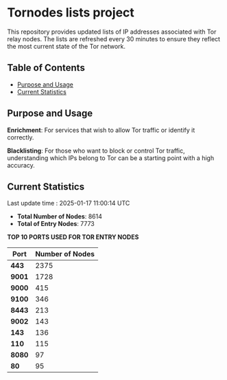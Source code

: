 # Tornodes lists project

This repository provides updated lists of IP addresses associated with Tor relay nodes. The lists are refreshed every 30 minutes to ensure they reflect the most current state of the Tor network.

## Table of Contents

- [Purpose and Usage](#purpose-and-usage)
- [Current Statistics](#current-statistics)


## Purpose and Usage

**Enrichment**: For services that wish to allow Tor traffic or identify it correctly.

**Blacklisting**: For those who want to block or control Tor traffic, understanding which IPs belong to Tor can be a starting point with a high accuracy.

## Current Statistics

Last update time : 2025-01-17 11:00:14 UTC

- **Total Number of Nodes**: 8614
- **Total of Entry Nodes**: 7773

**TOP 10 PORTS USED FOR TOR ENTRY NODES**

| **Port** | **Number of Nodes** |
|------|-----------------|
| **443**   | 2375  |
| **9001**   | 1728  |
| **9000**   | 415  |
| **9100**   | 346  |
| **8443**   | 213  |
| **9002**   | 143  |
| **143**   | 136  |
| **110**   | 115  |
| **8080**   | 97  |
| **80**   | 95  |

